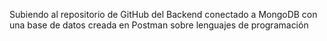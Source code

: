 Subiendo al repositorio de GitHub del Backend conectado a MongoDB con una base de datos creada en Postman sobre lenguajes de programación
